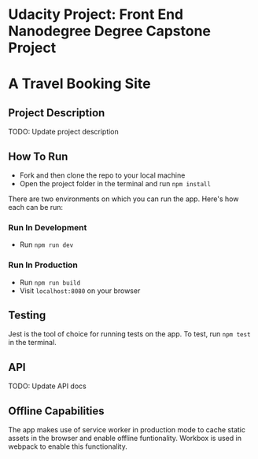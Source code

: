 # Udacity Project: Front End Nanodegree Degree Capstone Project

# A Travel Booking Site

## Project Description
TODO: Update project description



## How To Run

- Fork and then clone the repo to your local machine
- Open the project folder in the terminal and run `npm install`

There are two environments on which you can run the app. Here's how each can be run:

### Run In Development

- Run `npm run dev`

### Run In Production

- Run `npm run build`
- Visit `localhost:8080` on your browser


## Testing

Jest is the tool of choice for running tests on the app. To test, run `npm test` in the terminal.

## API 

TODO: Update API docs

## Offline Capabilities

The app makes use of service worker in production mode to cache static assets in the browser and enable offline funtionality.
Workbox is used in webpack to enable this functionality.



